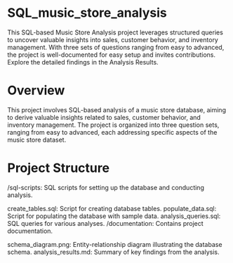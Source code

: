 # SQL_music_store_analysis
 This SQL-based Music Store Analysis project leverages structured queries to uncover valuable insights into sales, customer behavior, and inventory management. With three sets of questions ranging from easy to advanced, the project is well-documented for easy setup and invites contributions. Explore the detailed findings in the Analysis Results.
# Overview
This project involves SQL-based analysis of a music store database, aiming to derive valuable insights related to sales, customer behavior, and inventory management. The project is organized into three question sets, ranging from easy to advanced, each addressing specific aspects of the music store dataset.

# Project Structure
/sql-scripts: SQL scripts for setting up the database and conducting analysis.

create_tables.sql: Script for creating database tables.
populate_data.sql: Script for populating the database with sample data.
analysis_queries.sql: SQL queries for various analyses.
/documentation: Contains project documentation.

schema_diagram.png: Entity-relationship diagram illustrating the database schema.
analysis_results.md: Summary of key findings from the analysis.




